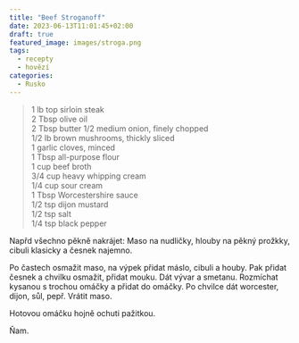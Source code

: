 ```yaml
---
title: "Beef Stroganoff"
date: 2023-06-13T11:01:45+02:00
draft: true
featured_image: images/stroga.png
tags:
  - recepty
  - hovězí
categories:
  - Rusko
---
```


> 1 lb top sirloin steak  
> 2 Tbsp olive oil  
> 2 Tbsp butter
> 1/2 medium onion, finely chopped  
> 1/2 lb brown mushrooms, thickly sliced  
> 1 garlic cloves, minced  
> 1 Tbsp all-purpose flour  
> 1 cup beef broth  
> 3/4 cup heavy whipping cream  
> 1/4 cup sour cream  
> 1 Tbsp Worcestershire sauce  
> 1/2 tsp dijon mustard  
> 1/2 tsp salt  
> 1/4 tsp black pepper  


Napřd všechno pěkně nakrájet: Maso na nudličky, hlouby na pěkný prožkky, cibuli klasicky a česnek najemno.

Po častech osmažit maso, na výpek přidat máslo, cibuli a houby. Pak přidat česnek a chvilku osmažit, přidat mouku. Dát vývar a smetanu. Rozmíchat kysanou s trochou omáčky a přidat do omáčky. Po chvilce dát worcester, dijon, sůl, pepř. Vrátit maso.

Hotovou omáčku hojně ochuti pažitkou.

Ňam.

